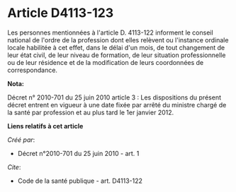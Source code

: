 # Article D4113-123

Les personnes mentionnées à l'article D. 4113-122 informent le conseil national de l'ordre de la profession dont elles
relèvent ou l'instance ordinale locale habilitée à cet effet, dans le délai d'un mois, de tout changement de leur état civil,
de leur niveau de formation, de leur situation professionnelle ou de leur résidence et de la modification de leurs
coordonnées de correspondance.

**Nota:**

Décret n° 2010-701 du 25 juin 2010 article 3 : Les dispositions du présent décret entrent en vigueur à une date fixée par
arrêté du ministre chargé de la santé par profession et au plus tard le 1er janvier 2012.

**Liens relatifs à cet article**

_Créé par_:

  - Décret n°2010-701 du 25 juin 2010 - art. 1

_Cite_:

  - Code de la santé publique - art. D4113-122
